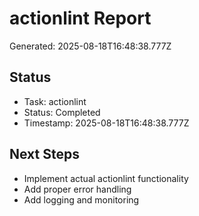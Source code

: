# actionlint Report

Generated: 2025-08-18T16:48:38.777Z

## Status
- Task: actionlint
- Status: Completed
- Timestamp: 2025-08-18T16:48:38.777Z

## Next Steps
- Implement actual actionlint functionality
- Add proper error handling
- Add logging and monitoring
